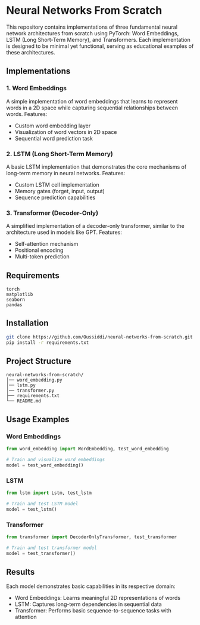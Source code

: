 # Neural Networks From Scratch

This repository contains implementations of three fundamental neural network architectures from scratch using PyTorch: Word Embeddings, LSTM (Long Short-Term Memory), and Transformers. Each implementation is designed to be minimal yet functional, serving as educational examples of these architectures.

## Implementations

### 1. Word Embeddings
A simple implementation of word embeddings that learns to represent words in a 2D space while capturing sequential relationships between words. Features:
- Custom word embedding layer
- Visualization of word vectors in 2D space
- Sequential word prediction task

### 2. LSTM (Long Short-Term Memory)
A basic LSTM implementation that demonstrates the core mechanisms of long-term memory in neural networks. Features:
- Custom LSTM cell implementation
- Memory gates (forget, input, output)
- Sequence prediction capabilities

### 3. Transformer (Decoder-Only)
A simplified implementation of a decoder-only transformer, similar to the architecture used in models like GPT. Features:
- Self-attention mechanism
- Positional encoding
- Multi-token prediction

## Requirements
```
torch
matplotlib
seaborn
pandas
```

## Installation
```bash
git clone https://github.com/Oussiddi/neural-networks-from-scratch.git
pip install -r requirements.txt
```

## Project Structure
```
neural-networks-from-scratch/
│── word_embedding.py
│── lstm.py
│── transformer.py
├── requirements.txt
└── README.md
```

## Usage Examples

### Word Embeddings
```python
from word_embedding import WordEmbedding, test_word_embedding

# Train and visualize word embeddings
model = test_word_embedding()
```

### LSTM
```python
from lstm import Lstm, test_lstm

# Train and test LSTM model
model = test_lstm()
```

### Transformer
```python
from transformer import DecoderOnlyTransformer, test_transformer

# Train and test transformer model
model = test_transformer()
```

## Results

Each model demonstrates basic capabilities in its respective domain:
- Word Embeddings: Learns meaningful 2D representations of words
- LSTM: Captures long-term dependencies in sequential data
- Transformer: Performs basic sequence-to-sequence tasks with attention

